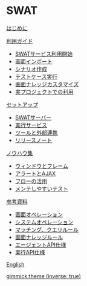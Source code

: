 # SWAT

[はじめに](index.md)

[利用ガイド]()

* [SWATサービス利用開始](guide_start.md)
* [画面インポート](guide_knowledge.md)
* [シナリオ作成](guide_scenarios.md)
* [テストケース実行](guide_execution.md)
* [画面ナレッジカスタマイズ](guide_tuning.md)
* [実プロジェクトでの利用](guide_final.md)

[セットアップ]()

* [SWATサーバー](setup_swat.md)
* [実行サービス](setup_execservices.md)
* [ツールと外部連携](setup_tools.md)
* [リリースノート](setup_releases.md)

[ノウハウ集]()

* [ウィンドウとフレーム](article_window.md)
* [アラートとAJAX](article_ajax.md)
* [フローの活用](article_flow.md)
* [メンテしやすいテスト](article_maintenance.md)

[参考資料]()

* [画面オペレーション](ref_web_operation.md)
* [システムオペレーション](ref_sys_operation.md)
* [マッチング、クエリルール](ref_mq_rule.md)
* [画面ナレッジルール](ref_knowledge_rule.md)
* [エージェントAPI仕様](ref_agent_api.md)
* [実行API仕様](ref_execution_api.md)

[English](/swat/)

[gimmick:theme (inverse: true)](bootstrap)
